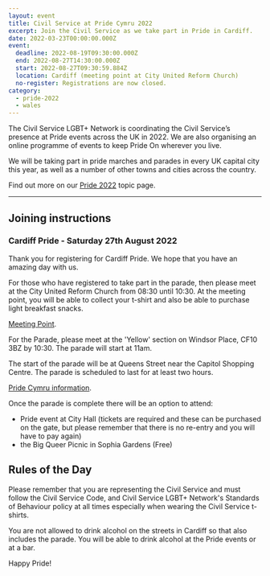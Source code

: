 ```yaml
---
layout: event
title: Civil Service at Pride Cymru 2022
excerpt: Join the Civil Service as we take part in Pride in Cardiff.
date: 2022-03-23T00:00:00.000Z
event:
  deadline: 2022-08-19T09:30:00.000Z
  end: 2022-08-27T14:30:00.000Z
  start: 2022-08-27T09:30:59.884Z
  location: Cardiff (meeting point at City United Reform Church)
  no-register: Registrations are now closed.
category:
  - pride-2022
  - wales
---
```


The Civil Service LGBT+ Network is coordinating the Civil Service’s presence at Pride events across the UK in 2022. We are also organising an online programme of events to keep Pride On wherever you live.

We will be taking part in pride marches and parades in every UK capital city this year, as well as a number of other towns and cities across the country.

Find out more on our [Pride 2022](/pride) topic page.

---

## Joining instructions

### Cardiff Pride - Saturday 27th August 2022

Thank you for registering for Cardiff Pride. We hope that you have an amazing day with us.

For those who have registered to take part in the parade, then please meet at the City United Reform Church from 08:30 until 10:30. At the meeting point, you will be able to collect your t-shirt and also be able to purchase light breakfast snacks. 

[Meeting Point](https://goo.gl/maps/TxEMky3Bs3rb1biZ8). 

For the Parade, please meet at the 'Yellow' section on Windsor Place, CF10 3BZ by 10:30. The parade will start at 11am. 

The start of the parade will be at Queens Street near the Capitol Shopping Centre. The parade is scheduled to last for at least two hours.

[Pride Cymru information](https://www.pridecymru.com).

Once the parade is complete there will be an option to attend:

- Pride event at City Hall (tickets are required and these can be purchased on the gate, but please remember that there is no re-entry and you will have to pay again)
- the Big Queer Picnic in Sophia Gardens (Free)

## Rules of the Day

Please remember that you are representing the Civil Service and must follow the Civil Service Code, and Civil Service LGBT+ Network's Standards of Behaviour policy at all times especially when wearing the Civil Service t-shirts.

You are not allowed to drink alcohol on the streets in Cardiff so that also includes the parade. You will be able to drink alcohol at the Pride events or at a bar.

Happy Pride!